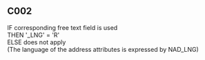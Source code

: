 ## C002
IF corresponding free text field is used  
THEN '_LNG' = 'R'  
ELSE does not apply  
(The language of the address attributes is expressed by NAD_LNG)
